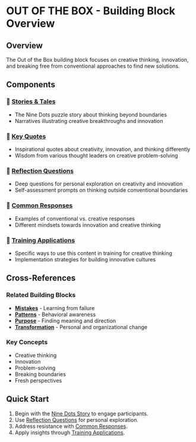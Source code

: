 # OUT OF THE BOX - Building Block Overview

## Overview
The Out of the Box building block focuses on creative thinking, innovation, and breaking free from conventional approaches to find new solutions.

## Components

### 📖 [Stories & Tales](stories-tales.md)
- The Nine Dots puzzle story about thinking beyond boundaries
- Narratives illustrating creative breakthroughs and innovation

### 💬 [Key Quotes](key-quotes.md)
- Inspirational quotes about creativity, innovation, and thinking differently
- Wisdom from various thought leaders on creative problem-solving

### 🤔 [Reflection Questions](reflection-questions.md)
- Deep questions for personal exploration on creativity and innovation
- Self-assessment prompts on thinking outside conventional boundaries

### 💭 [Common Responses](common-responses.md)
- Examples of conventional vs. creative responses
- Different mindsets towards innovation and creative thinking

### 🎯 [Training Applications](training-applications.md)
- Specific ways to use this content in training for creative thinking
- Implementation strategies for building innovative cultures

## Cross-References

### Related Building Blocks
- **[Mistakes](../mistakes/README.md)** - Learning from failure
- **[Patterns](../patterns/README.md)** - Behavioral awareness
- **[Purpose](../purpose/README.md)** - Finding meaning and direction
- **[Transformation](../transformation/README.md)** - Personal and organizational change

### Key Concepts
- Creative thinking
- Innovation
- Problem-solving
- Breaking boundaries
- Fresh perspectives

## Quick Start
1. Begin with the [Nine Dots Story](stories-tales.md) to engage participants.
2. Use [Reflection Questions](reflection-questions.md) for personal exploration.
3. Address resistance with [Common Responses](common-responses.md).
4. Apply insights through [Training Applications](training-applications.md).
